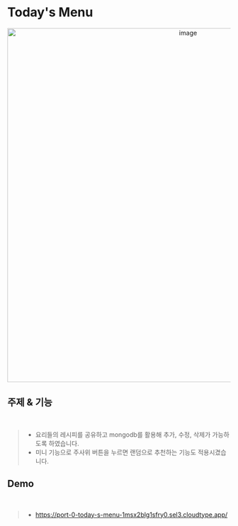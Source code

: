 # Today's Menu

<div align="center">
<img width="800" alt="image" src="https://user-images.githubusercontent.com/119498531/229957945-96ecbfed-d15c-43c5-b16c-9e83cefd2df0.png">
</div>

## 주제 & 기능
<br>

> - 요리들의 레시피를 공유하고 mongodb를 활용해 추가, 수정, 삭제가 가능하도록 하였습니다.
> - 미니 기능으로 주사위 버튼을 누르면 랜덤으로 추천하는 기능도 적용시겼습니다.

## Demo
<br>

> - https://port-0-today-s-menu-1msx2blg1sfry0.sel3.cloudtype.app/
